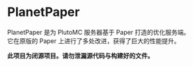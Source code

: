 # PlanetPaper

PlanetPaper 是为 PlutoMC 服务器基于 Paper 打造的优化服务端。<br>
它在原版的 Paper 上进行了多处改进，获得了巨大的性能提升。<br>

**此项目为闭源项目。请勿泄漏源代码与构建好的文件。**

